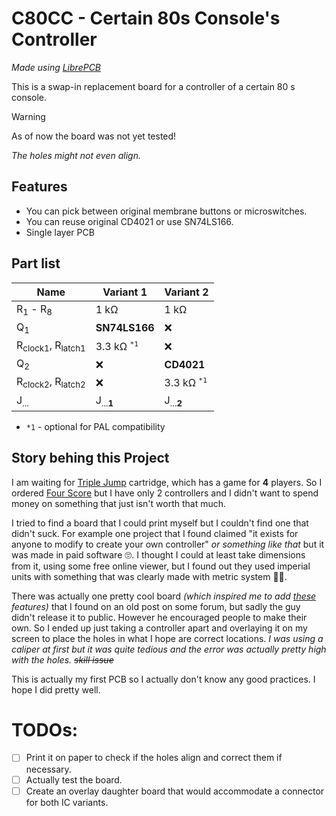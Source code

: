 # C80CC - Certain 80s Console's Controller
_Made using [LibrePCB](https://librepcb.org/)_

This is a swap-in replacement board for a controller of a certain 80
s console.

> [!WARNING]
> As of now the board was not yet tested!
> 
> _The holes might not even align._

## Features
 - You can pick between original membrane buttons or microswitches.
 - You can reuse original CD4021 or use SN74LS166.
 - Single layer PCB

## Part list

| Name | Variant 1 | Variant 2
| - | - | - |
| R<sub>1</sub> - R<sub>8</sub> | 1 kΩ | 1 kΩ |
| Q<sub>1</sub> | **SN74LS166** | ❌ |
| R<sub>clock1</sub>, R<sub>latch1</sub> | 3.3 kΩ <sup>`*1`</sup> | ❌ |
| Q<sub>2</sub> | ❌ | **CD4021** |
| R<sub>clock2</sub>, R<sub>latch2</sub> | ❌ | 3.3 kΩ <sup>`*1`</sup> |
| J<sub>...</sub> | J<sub>...**1**</sub> | J<sub>...**2**</sub> |

- `*1` - optional for PAL compatibility

## Story behing this Project
I am waiting for [Triple Jump](https://www.kickstarter.com/projects/morphcat-games/triple-jump-a-platformer-multi-cartridge-for-the-nes) cartridge, which has a game for **4** players. So I ordered [Four Score](https://en.wikipedia.org/wiki/NES_Four_Score) but I have only 2 controllers and I didn't want to spend money on something that just isn't worth that much.

I tried to find a board that I could print myself but I couldn't find one that didn't suck.
For example one project that I found claimed "it exists for anyone to modify to create your own controller" _or something like that_ but it was made in paid software 🙄.
I thought I could at least take dimensions from it, using some free online viewer, but I found out they used imperial units with something that was clearly made with metric system 🤦‍♀️.

There was actually one pretty cool board _(which inspired me to add [these](#features) features)_ that I found on an old post on some forum, but sadly the guy didn't release it to public. However he encouraged people to make their own.
So I ended up just taking a controller apart and overlaying it on my screen to place the holes in what I hope are correct locations.
_I was using a caliper at first but it was quite tedious and the error was actually pretty high with the holes. ~~skill issue~~_

This is actually my first PCB so I actually don't know any good practices.
I hope I did pretty well.

# TODOs:
- [ ] Print it on paper to check if the holes align and correct them if necessary.
- [ ] Actually test the board.
- [ ] Create an overlay daughter board that would accommodate a connector for both IC variants.